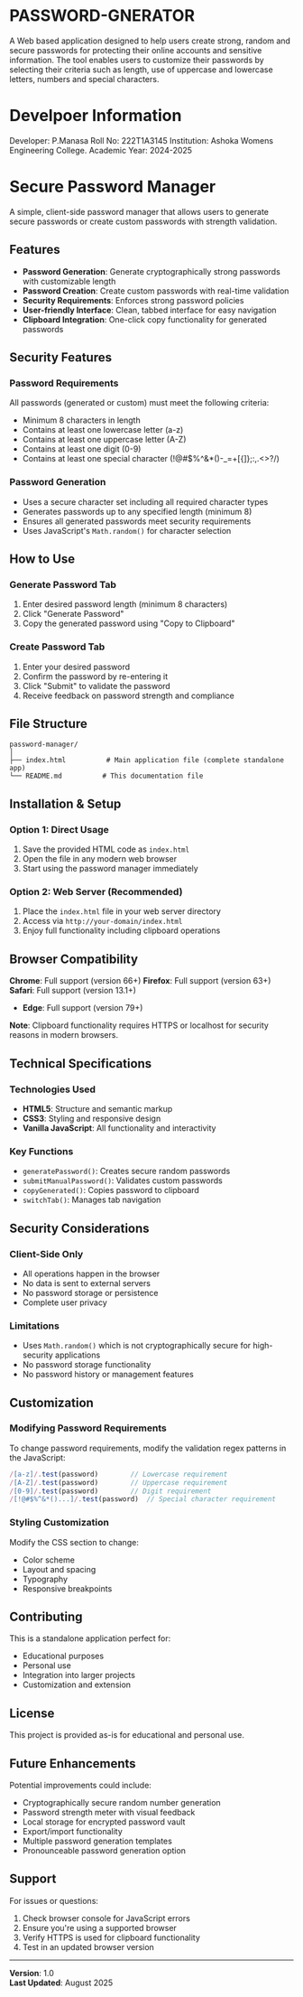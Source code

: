 # PASSWORD-GNERATOR
A Web based application designed to help users create strong, random and secure passwords for protecting their online accounts and sensitive information. The tool enables users to customize their passwords by selecting their criteria such as length, use of uppercase and lowercase letters, numbers and special characters.
# Develpoer Information 
Developer: P.Manasa
Roll No: 222T1A3145
Institution: Ashoka Womens Engineering College.
Academic Year: 2024-2025
# Secure Password Manager

A simple, client-side password manager that allows users to generate secure passwords or create custom passwords with strength validation.

## Features

- **Password Generation**: Generate cryptographically strong passwords with customizable length
- **Password Creation**: Create custom passwords with real-time validation
- **Security Requirements**: Enforces strong password policies
- **User-friendly Interface**: Clean, tabbed interface for easy navigation
- **Clipboard Integration**: One-click copy functionality for generated passwords

## Security Features

### Password Requirements
All passwords (generated or custom) must meet the following criteria:
- Minimum 8 characters in length
- Contains at least one lowercase letter (a-z)
- Contains at least one uppercase letter (A-Z)
- Contains at least one digit (0-9)
- Contains at least one special character (!@#$%^&*()-_=+[{]};:,.<>?/)

### Password Generation
- Uses a secure character set including all required character types
- Generates passwords up to any specified length (minimum 8)
- Ensures all generated passwords meet security requirements
- Uses JavaScript's `Math.random()` for character selection

## How to Use

### Generate Password Tab
1. Enter desired password length (minimum 8 characters)
2. Click "Generate Password"
3. Copy the generated password using "Copy to Clipboard"

### Create Password Tab
1. Enter your desired password
2. Confirm the password by re-entering it
3. Click "Submit" to validate the password
4. Receive feedback on password strength and compliance

## File Structure

```
password-manager/
│
├── index.html          # Main application file (complete standalone app)
└── README.md          # This documentation file
```

## Installation & Setup

### Option 1: Direct Usage
1. Save the provided HTML code as `index.html`
2. Open the file in any modern web browser
3. Start using the password manager immediately

### Option 2: Web Server (Recommended)
1. Place the `index.html` file in your web server directory
2. Access via `http://your-domain/index.html`
3. Enjoy full functionality including clipboard operations

## Browser Compatibility

 **Chrome**: Full support (version 66+)
 **Firefox**: Full support (version 63+)
 **Safari**: Full support (version 13.1+)
- **Edge**: Full support (version 79+)

**Note**: Clipboard functionality requires HTTPS or localhost for security reasons in modern browsers.

## Technical Specifications

### Technologies Used
- **HTML5**: Structure and semantic markup
- **CSS3**: Styling and responsive design
- **Vanilla JavaScript**: All functionality and interactivity

### Key Functions
- `generatePassword()`: Creates secure random passwords
- `submitManualPassword()`: Validates custom passwords
- `copyGenerated()`: Copies password to clipboard
- `switchTab()`: Manages tab navigation

## Security Considerations

### Client-Side Only
- All operations happen in the browser
- No data is sent to external servers
- No password storage or persistence
- Complete user privacy

### Limitations
- Uses `Math.random()` which is not cryptographically secure for high-security applications
- No password storage functionality
- No password history or management features

## Customization

### Modifying Password Requirements
To change password requirements, modify the validation regex patterns in the JavaScript:
```javascript
/[a-z]/.test(password)        // Lowercase requirement
/[A-Z]/.test(password)        // Uppercase requirement
/[0-9]/.test(password)        // Digit requirement
/[!@#$%^&*()...]/.test(password)  // Special character requirement
```

### Styling Customization
Modify the CSS section to change:
- Color scheme
- Layout and spacing
- Typography
- Responsive breakpoints

## Contributing

This is a standalone application perfect for:
- Educational purposes
- Personal use
- Integration into larger projects
- Customization and extension

## License

This project is provided as-is for educational and personal use.

## Future Enhancements

Potential improvements could include:
- Cryptographically secure random number generation
- Password strength meter with visual feedback
- Local storage for encrypted password vault
- Export/import functionality
- Multiple password generation templates
- Pronounceable password generation option

## Support

For issues or questions:
1. Check browser console for JavaScript errors
2. Ensure you're using a supported browser
3. Verify HTTPS is used for clipboard functionality
4. Test in an updated browser version

---

**Version**: 1.0  
**Last Updated**: August 2025
